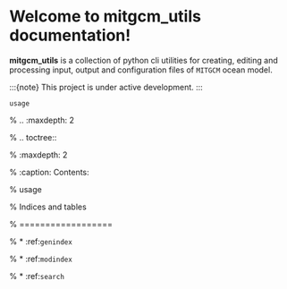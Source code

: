 # Welcome to **mitgcm_utils** documentation!

**mitgcm_utils** is a collection of python cli utilities for creating, editing and processing input, output and configuration files of `MITGCM` ocean model.

:::{note}
This project is under active development.
:::

```{toctree}
usage
```

% ..    :maxdepth: 2

% .. toctree::

% :maxdepth: 2

% :caption: Contents:

% usage

% Indices and tables

% ==================

% * :ref:`genindex`

% * :ref:`modindex`

% * :ref:`search`
